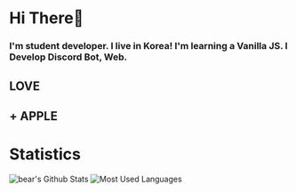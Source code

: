# Hi There👋
### I'm student developer. I live in Korea! I'm learning a Vanilla JS. I Develop Discord Bot, Web.
## LOVE
## + APPLE
### 
# Statistics
![bear's Github Stats](https://github-readme-stats.vercel.app/api?username=angrycutebear&show_icons=true&theme=dark)
![Most Used Languages](https://github-readme-stats.vercel.app/api/top-langs/?username=angrycutebear&layout=compact&theme=dark)
